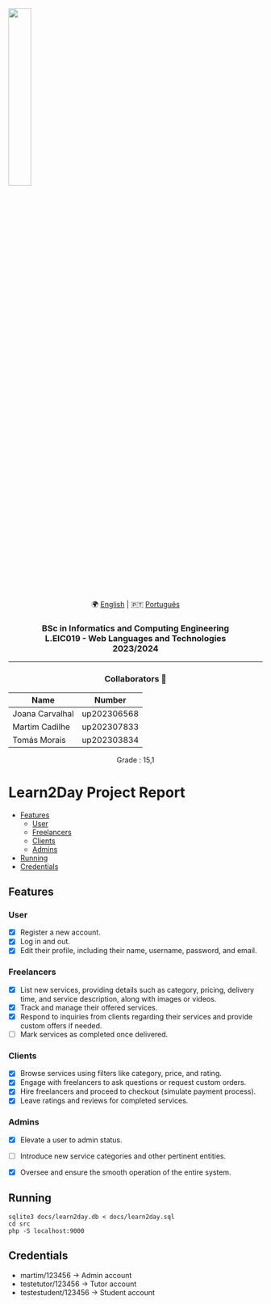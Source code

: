 <img src='https://sigarra.up.pt/feup/pt/imagens/LogotipoSI' width="30%"/>

<div align="center">
🌍 <a href="README.md">English</a> | 🇵🇹 <a href="README.pt.md">Português</a>
</div>

<h3 align="center">BSc in Informatics and Computing Engineering<br>L.EIC019 - Web Languages and Technologies<br> 2023/2024 </h3>

---
<h3 align="center"> Collaborators &#129309 </h2>

<div align="center">

| Name            | Number      |
|---------------- |-------------|
| Joana Carvalhal | up202306568 |
| Martim Cadilhe  | up202307833 |
| Tomás Morais    | up202303834 |

Grade : 15,1

</div>

# Learn2Day Project Report

* [Features](#features) 
  * [User](#user)
  * [Freelancers](#freelancers)
  * [Clients](#clients)
  * [Admins](#admins)
* [Running](#running)
* [Credentials](#credentials)

## Features

### User
- [x] Register a new account.
- [x] Log in and out.
- [x] Edit their profile, including their name, username, password, and email.

### Freelancers
- [x] List new services, providing details such as category, pricing, delivery time, and service description, along with images or videos.
- [x] Track and manage their offered services.
- [x] Respond to inquiries from clients regarding their services and provide custom offers if needed.
- [ ] Mark services as completed once delivered.

### Clients
- [x] Browse services using filters like category, price, and rating.
- [x] Engage with freelancers to ask questions or request custom orders.
- [x] Hire freelancers and proceed to checkout (simulate payment process).
- [x] Leave ratings and reviews for completed services.

### Admins
- [x] Elevate a user to admin status.
- [ ] Introduce new service categories and other pertinent entities.
- [x] Oversee and ensure the smooth operation of the entire system.


## Running

    sqlite3 docs/learn2day.db < docs/learn2day.sql
    cd src
    php -S localhost:9000

## Credentials

- martim/123456 -> Admin account
- testetutor/123456 -> Tutor account
- testestudent/123456 -> Student account
